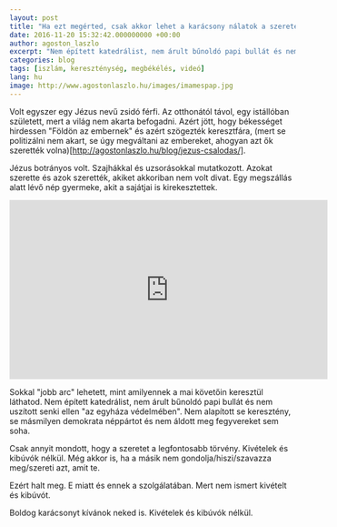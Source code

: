 ```yaml
---
layout: post
title: "Ha ezt megérted, csak akkor lehet a karácsony nálatok a szeretet ünnepe"
date: 2016-11-20 15:32:42.000000000 +00:00
author: agoston_laszlo
excerpt: "Nem épített katedrálist, nem árult bűnoldó papi bullát és nem uszított senki ellen "az egyháza védelmében". Nem alapított se keresztény, se másmilyen demokrata néppártot és nem áldott meg fegyvereket sem soha."
categories: blog
tags: [iszlám, kereszténység, megbékélés, videó]
lang: hu
image: http://www.agostonlaszlo.hu/images/imamespap.jpg
---
```

Volt egyszer egy Jézus nevű zsidó férfi. Az otthonától távol, egy istállóban született, mert a világ nem akarta befogadni. Azért jött, hogy békességet hirdessen "Földön az embernek" és azért szögezték keresztfára, (mert se politizálni nem akart, se úgy megváltani az embereket, ahogyan azt ők szerették volna)[http://agostonlaszlo.hu/blog/jezus-csalodas/]. 

Jézus botrányos volt. Szajhákkal és uzsorásokkal mutatkozott. Azokat szerette és azok szerették, akiket akkoriban nem volt divat. Egy megszállás alatt lévő nép gyermeke, akit a sajátjai is kirekesztettek.

<iframe width="560" height="315" src="https://www.youtube.com/embed/Ouu6LGGIWsc" frameborder="0" allowfullscreen></iframe>

Sokkal "jobb arc" lehetett, mint amilyennek a mai követőin keresztül láthatod. Nem épített katedrálist, nem árult bűnoldó papi bullát és nem uszított senki ellen "az egyháza védelmében". Nem alapított se keresztény, se másmilyen demokrata néppártot és nem áldott meg fegyvereket sem soha. 

Csak annyit mondott, hogy a szeretet a legfontosabb törvény. Kivételek és kibúvók nélkül. Még akkor is, ha a másik nem gondolja/hiszi/szavazza meg/szereti azt, amit te.

Ezért halt meg. E miatt és ennek a szolgálatában. Mert nem ismert kivételt és kibúvót.

Boldog karácsonyt kívánok neked is. Kivételek és kibúvók nélkül.

